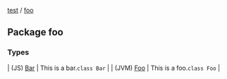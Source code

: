 [test](../index.md) / [foo](./index.md)

## Package foo

### Types

| (JS) [Bar](-bar/index.md) | This is a bar.`class Bar` |
| (JVM) [Foo](-foo/index.md) | This is a foo.`class Foo` |


